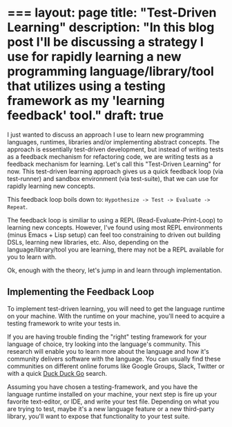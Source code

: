 ===
layout: page
title: "Test-Driven Learning"
description: "In this blog post I'll be discussing a strategy I use for rapidly learning a new programming language/library/tool that utilizes using a testing framework as my 'learning feedback' tool."
draft: true
===
I just wanted to discuss an approach I use to learn new programming languages, runtimes, libraries and/or implementing abstract concepts. The approach is essentially test-driven development, but instead of writing tests as a feedback mechanism for refactoring code, we are writing tests as a feedback mechanism for learning. Let's call this "Test-Driven Learning" for now. This test-driven learning approach gives us a quick feedback loop (via test-runner) and sandbox environment (via test-suite), that we can use for rapidly learning new concepts.

This feedback loop boils down to: `Hypothesize -> Test -> Evaluate -> Repeat`.

The feedback loop is similiar to using a REPL (Read-Evaluate-Print-Loop) to learning new concepts. However, I've found using most REPL environments (minus Emacs + Lisp setup) can feel too constraining to driven out building DSLs, learning new libraries, etc. Also, depending on the language/library/tool you are learning, there may not be a REPL available for you to learn with.

Ok, enough with the theory, let's jump in and learn through implementation.

## Implementing the Feedback Loop
To implement test-driven learning, you will need to get the language runtime on your machine. With the runtime on your machine, you'll need to acquire a testing framework to write your tests in.

If you are having trouble finding the "right" testing framework for your language of choice, try looking into the language's community. This research will enable you to learn more about the language and how it's community delivers software with the language. You can usually find these communities on different online forums like Google Groups, Slack, Twitter or with a quick [Duck Duck Go](https://duckduckgo.com) search.

Assuming you have chosen a testing-framework, and you have the language runtime installed on your machine, your next step is fire up your favorite text-editor, or IDE, and write your test file. Depending on what you are trying to test, maybe it's a new language feature or a new third-party library, you'll want to expose that functionality to your test suite.
